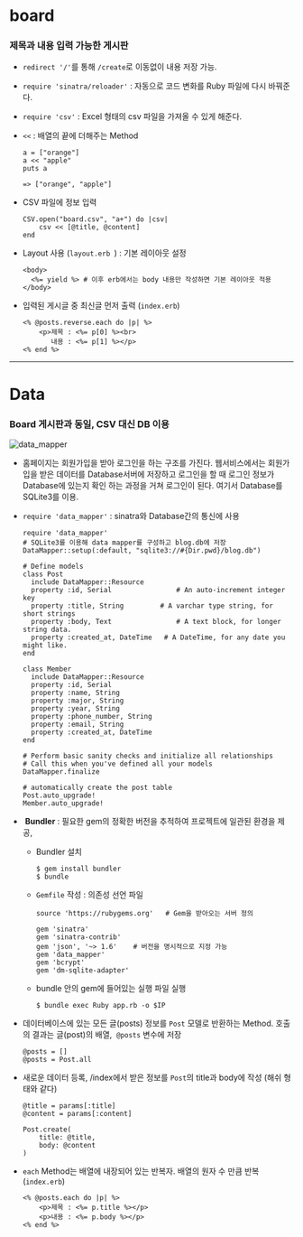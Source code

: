 

# board 

### 제목과 내용 입력 가능한 게시판

* `redirect '/'`를 통해 `/create`로 이동없이 내용 저장 가능.

* `require 'sinatra/reloader'` : 자동으로 코드 변화를 Ruby 파일에 다시 바꿔준다.

* `require 'csv'` : Excel 형태의 csv 파일을 가져올 수 있게 해준다.

* `<<` : 배열의 끝에 더해주는 Method

  ```
  a = ["orange"]
  a << "apple"
  puts a
  
  => ["orange", "apple"] 
  ```

* CSV 파일에 정보 입력

  ```
  CSV.open("board.csv", "a+") do |csv|
      csv << [@title, @content]
  end
  ```

* Layout 사용 (`layout.erb `) : 기본 레이아웃 설정

  ```
  <body>
  	<%= yield %> # 이후 erb에서는 body 내용만 작성하면 기본 레이아웃 적용
  </body>
  ```

* 입력된 게시글 중 최신글 먼저 출력 (`index.erb`)

  ```
  <% @posts.reverse.each do |p| %>
      <p>제목 : <%= p[0] %><br>
         내용 : <%= p[1] %></p>
  <% end %>
  ```



***

# Data

### Board 게시판과 동일, CSV 대신 DB 이용

![data_mapper](https://user-images.githubusercontent.com/37928445/41496923-c07c3818-7185-11e8-9576-696979cbe47d.PNG)

* 홈페이지는 회원가입을 받아 로그인을 하는 구조를 가진다. 웹서비스에서는 회원가입을 받은 데이터를 Database서버에 저장하고 로그인을 할 때 로그인 정보가 Database에 있는지 확인 하는 과정을 거쳐 로그인이 된다. 여기서 Database를 SQLite3를 이용.

* `require 'data_mapper'` : sinatra와 Database간의 통신에 사용

  ```
  require 'data_mapper'
  # SQLite3를 이용해 data mapper를 구성하고 blog.db에 저장
  DataMapper::setup(:default, "sqlite3://#{Dir.pwd}/blog.db") 
  
  # Define models
  class Post
    include DataMapper::Resource
    property :id, Serial				# An auto-increment integer key
    property :title, String			# A varchar type string, for short strings
    property :body, Text				# A text block, for longer string data.
    property :created_at, DateTime	 # A DateTime, for any date you might like.
  end
  
  class Member
    include DataMapper::Resource
    property :id, Serial
    property :name, String
    property :major, String
    property :year, String
    property :phone_number, String
    property :email, String
    property :created_at, DateTime
  end
  
  # Perform basic sanity checks and initialize all relationships
  # Call this when you've defined all your models
  DataMapper.finalize
  
  # automatically create the post table
  Post.auto_upgrade!
  Member.auto_upgrade!
  ```

*  **Bundler** : 필요한 gem의 정확한 버전을 추적하여 프로젝트에 일관된 환경을 제공, 

  * Bundler 설치

    ~~~ 
    $ gem install bundler
    $ bundle
    ~~~

  * `Gemfile` 작성 : 의존성 선언 파일

    ~~~
    source 'https://rubygems.org'	# Gem을 받아오는 서버 정의
    
    gem 'sinatra'
    gem 'sinatra-contrib'
    gem 'json', '~> 1.6'	# 버전을 명시적으로 지정 가능
    gem 'data_mapper'
    gem 'bcrypt'
    gem 'dm-sqlite-adapter'
    ~~~

  * bundle 안의 gem에 들어있는 실행 파일 실행

    ~~~
    $ bundle exec Ruby app.rb -o $IP
    ~~~

* 데이터베이스에 있는 모든 글(posts) 정보를 `Post` 모델로 반환하는 Method. 호출의 결과는 글(post)의 배열,  `@posts` 변수에 저장

  ```
  @posts = []
  @posts = Post.all
  ```

* 새로운 데이터 등록, /index에서 받은 정보를 `Post`의 title과 body에 작성 (해쉬 형태와 같다)

      @title = params[:title]
      @content = params[:content]
      
      Post.create(
          title: @title,
          body: @content
      )

* `each`  Method는 배열에 내장되어 있는 반복자. 배열의 원자 수 만큼 반복 (`index.erb`)

  ~~~
  <% @posts.each do |p| %>
      <p>제목 : <%= p.title %></p>
      <p>내용 : <%= p.body %></p>
  <% end %>
  ~~~

  
